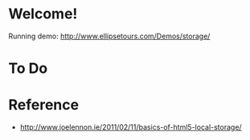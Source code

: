 # Welcome!

Running demo: http://www.ellipsetours.com/Demos/storage/

# To Do

# Reference

* http://www.joelennon.ie/2011/02/11/basics-of-html5-local-storage/
